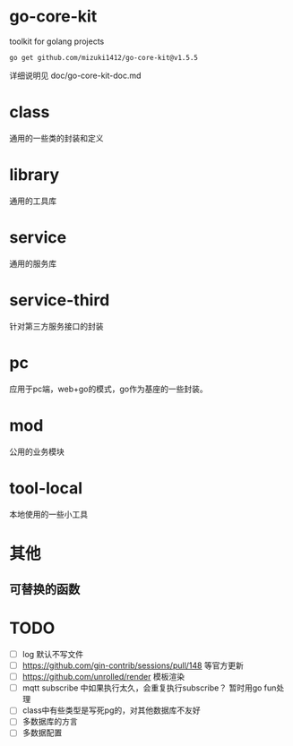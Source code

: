 
# go-core-kit

toolkit for golang projects

`go get github.com/mizuki1412/go-core-kit@v1.5.5`

详细说明见 doc/go-core-kit-doc.md

# class
通用的一些类的封装和定义

# library
通用的工具库

# service
通用的服务库

# service-third
针对第三方服务接口的封装

# pc
应用于pc端，web+go的模式，go作为基座的一些封装。

# mod
公用的业务模块

# tool-local
本地使用的一些小工具

# 其他

## 可替换的函数

# TODO

- [ ] log 默认不写文件
- [ ] https://github.com/gin-contrib/sessions/pull/148 等官方更新
- [ ] https://github.com/unrolled/render 模板渲染
- [ ] mqtt subscribe 中如果执行太久，会重复执行subscribe？ 暂时用go fun处理
- [ ] class中有些类型是写死pg的，对其他数据库不友好
- [ ] 多数据库的方言
- [ ] 多数据配置